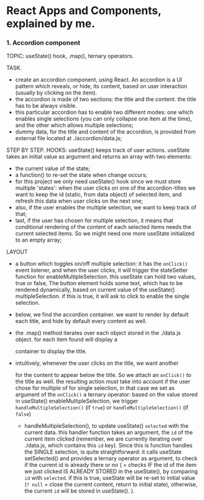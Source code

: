 # React Apps and Components, explained by me. #


### 1. Accordion component ###

TOPIC: useState() hook, .map(), ternary operators.

TASK.
  - create an accordion component, using React. An accordion is a UI pattern which reveals, or hide, its content, based on user interaction (usually by clicking on the item).
  - the accordion is made of two sections: the title and the content. the title has to be always visible.
  - this particular accordion has to enable two different modes: one which enables single selections (you can only collapse one item at the time), and the other which allows multiple selections;
  - dummy data, for the title and content of the accordion, is provided from external file located at ./accordion/data.js;
    
STEP BY STEP.
HOOKS: useState() keeps track of user actions. useState takes an initial value as argument and returns an array with two elements:
  - the current value of the state;
  - a function() to re-set the state when change occurs;
  - for this project we only need useState() hook since we must store multiple 'states': when the user clicks on one of the accordion-titles we want to keep the id (static, from data object) of selected item, and refresh this data when user clicks on the next one;
  - also, if the user enables the multiple selection, we want to keep track of that;
  - last, if the user has chosen for multiple selection, it means that conditional rendering of the content of each selected items needs the current selected items. So we might need one more useState initialized to an empty array;

LAYOUT
  - a button which toggles on/off multiple selection: it has the `onClick()` event listener, and when the user clicks, it will trigger the stateSetter function for enableMultipleSelection. this useState can hold two values, true or false,
    The button element holds some text, which has to be rendered dynamically, based on current value of the useState() multipleSelection.
    if this is true, it will ask to click to enable the single selection.

  - below, we find the accordion container. we want to render by default each title, and hide by default every content as well.
  - the .map() method iterates over each object stored in the ./data.js object. for each item found will display a <div> container to display the title.
  - intuitively, whenever the user clicks on the title, we want another <div> for the content to appear below the title. So we attach an
    `onClick()` to the title as well. the resulting action must take into account if the user chose for multiple of for single selection, in that case we set as argument of the `onClick()` a ternary operator: based on the value stored in useState() enableMultipleSelection, we trigger `handleMultipleSelection()` (if `true`) or `handleMultipleSelection()` (if `false`)
    - handleMultipleSelection(), to update useState() `selected` with the current data. this handler function takes an argument, the `id` of the current item clicked (remember, we are currently iterating over ./data.js, which contains this `id` key). Since this is function handles the SINGLE selection, is quite straightforward: it calls useState setSelected() and provides a ternary operator as argument, to check if the current id is already there or no ( = checks IF the id of the item we just clicked IS ALREADY STORED in the useState(), by comparing `id` with `selected`. if this is true, useState will be re-set to initial value (`? null` = close the current content, return to initial state), otherwise, the current `id` will be stored in useState(). ).
    


